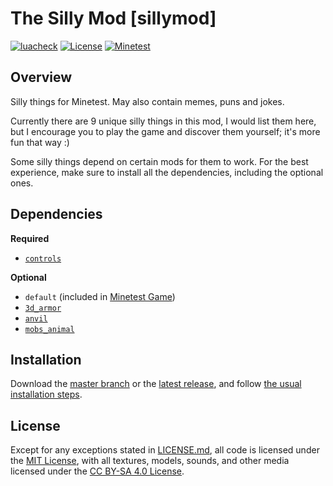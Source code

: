 
# The Silly Mod [sillymod]

[![luacheck](https://github.com/OgelGames/sillymod/workflows/luacheck/badge.svg)](https://github.com/OgelGames/sillymod/actions)
[![License](https://img.shields.io/badge/License-MIT%20and%20CC%20BY--SA%204.0-green.svg)](LICENSE.md)
[![Minetest](https://img.shields.io/badge/Minetest-5.0+-blue.svg)](https://www.minetest.net)

## Overview

Silly things for Minetest. May also contain memes, puns and jokes.

Currently there are 9 unique silly things in this mod, I would list them here, but I encourage you to play the game and discover them yourself; it's more fun that way :)

Some silly things depend on certain mods for them to work. For the best experience, make sure to install all the dependencies, including the optional ones.

## Dependencies

**Required**

- [`controls`](https://github.com/mt-mods/controls)

**Optional**

- `default` (included in [Minetest Game](https://github.com/minetest/minetest_game))
- [`3d_armor`](https://github.com/minetest-mods/3d_armor)
- [`anvil`](https://github.com/minetest-mods/anvil)
- [`mobs_animal`](https://codeberg.org/tenplus1/mobs_animal)

## Installation

Download the [master branch](https://github.com/OgelGames/sillymod/archive/master.zip) or the [latest release](https://github.com/OgelGames/sillymod/releases), and follow [the usual installation steps](https://wiki.minetest.net/Installing_Mods).

## License

Except for any exceptions stated in [LICENSE.md](LICENSE.md#exceptions), all code is licensed under the [MIT License](LICENSE.md#mit-license), with all textures, models, sounds, and other media licensed under the [CC BY-SA 4.0 License](LICENSE.md#cc-by-sa-40-license). 
